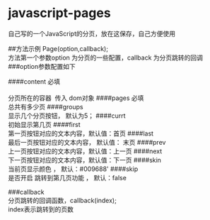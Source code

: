 # javascript-pages
自己写的一个JavaScript的分页，放在这保存，自己方便使用

##方法示例
Page(option,callback);<br/>
方法第一个参数option 为分页的一些配置，callback 为分页跳转的回调
###option参数配置如下

####content  必填<br/>		
分页所在的容器  传入 dom对象
####pages  必填<br/>
总共有多少页
####groups <br/>
显示几个分页按钮， 默认为5；
####currt<br/>
初始显示第几页
####first<br/>
第一页按钮对应的文本内容，默认值：首页
####last<br/>最后一页按钮对应的文本内容， 默认值： 末页
####prev <br/>上一页按钮对应的文本内容，默认值：上一页
####next <br/>下一页按钮对应的文本内容，默认值：下一页
####skin<br/> 当前页显示颜色 ， 默认：#009688'
####skip <br/>是否开启 跳转到第几页功能 ， 默认：false

###callback<br/>
分页跳转的回调函数，callback(index);<br/>
index表示跳转到的页数
